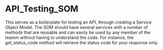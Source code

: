 # API_Testing_SOM

This serves as a boilerplate for testing an API, through creating a Service Object Model. The SOM should have several services with a number of methods that are reusable and can easily be used by any member of the teamm without having to understand the code. For instance, the get_status_code method will retrieve the status code for your response only.
